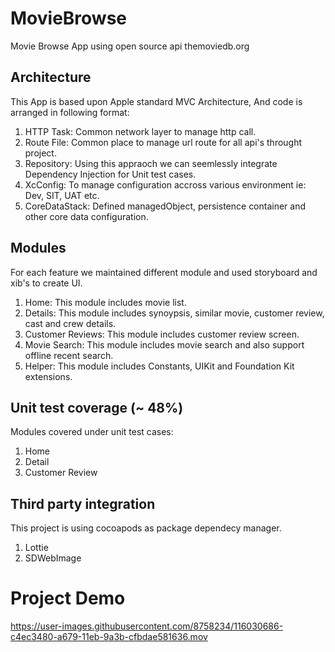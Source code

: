 # MovieBrowse

Movie Browse App using open source api themoviedb.org

## Architecture

This App is based upon Apple standard MVC Architecture, And code is arranged in following format:

1. HTTP Task: Common network layer to manage http call.
2. Route File: Common place to manage url route for all api's throught project.
3. Repository: Using this appraoch we can seemlessly integrate Dependency Injection for Unit test cases.
4. XcConfig: To manage configuration accross various environment ie: Dev, SIT, UAT etc.
5. CoreDataStack: Defined managedObject, persistence container and other core data configuration.


## Modules

For each feature we maintained different module and used storyboard and xib's to create UI.

1. Home: This module includes movie list.
3. Details: This module includes synoypsis, similar movie, customer review, cast and crew details.
4. Customer Reviews: This module includes customer review screen.
5. Movie Search: This module includes movie search and also support offline recent search.
6. Helper: This module includes Constants, UIKit and Foundation Kit extensions.

## Unit test coverage (~ 48%)

Modules covered under unit test cases:
1. Home
2. Detail
3. Customer Review

## Third party integration

This project is using cocoapods as package dependecy manager.
1. Lottie
2. SDWebImage

# Project Demo

https://user-images.githubusercontent.com/8758234/116030686-c4ec3480-a679-11eb-9a3b-cfbdae581636.mov






